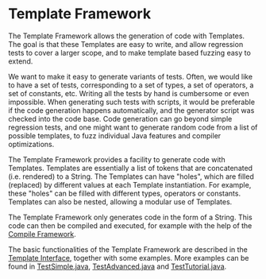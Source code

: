 # Template Framework
The Template Framework allows the generation of code with Templates. The goal is that these Templates are easy to write, and allow regression tests to cover a larger scope, and to make template based fuzzing easy to extend.

We want to make it easy to generate variants of tests. Often, we would like to have a set of tests, corresponding to a set of types, a set of operators, a set of constants, etc. Writing all the tests by hand is cumbersome or even impossible. When generating such tests with scripts, it would be preferable if the code generation happens automatically, and the generator script was checked into the code base. Code generation can go beyond simple regression tests, and one might want to generate random code from a list of possible templates, to fuzz individual Java features and compiler optimizations.

The Template Framework provides a facility to generate code with Templates. Templates are essentially a list of tokens that are concatenated (i.e. rendered) to a String. The Templates can have "holes", which are filled (replaced) by different values at each Template instantiation. For example, these "holes" can be filled with different types, operators or constants. Templates can also be nested, allowing a modular use of Templates.

The Template Framework only generates code in the form of a String. This code can then be compiled and executed, for example with the help of the [Compile Framework](../compile_framework/README.md).

The basic functionalities of the Template Framework are described in the [Template Interface](./Template.java), together with some examples. More examples can be found in [TestSimple.java](../../../testlibrary_tests/template_framework/examples/TestSimple.java), [TestAdvanced.java](../../../testlibrary_tests/template_framework/examples/TestAdvanced.java) and [TestTutorial.java](../../../testlibrary_tests/template_framework/examples/TestTutorial.java).
